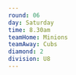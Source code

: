```yaml
---
round: 06
day: Saturday
time: 8.30am
teamHome: Minions
teamAway: Cubs
diamond: 2
division: U8
---
```

